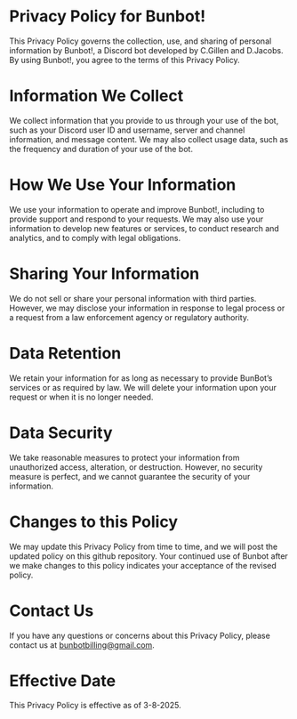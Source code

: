 # Privacy Policy for Bunbot!

This Privacy Policy governs the collection, use, and sharing of personal information by Bunbot!, a Discord bot developed by C.Gillen and D.Jacobs. By using Bunbot!, you agree to the terms of this Privacy Policy.

# Information We Collect

We collect information that you provide to us through your use of the bot, such as your Discord user ID and username, server and channel information, and message content. We may also collect usage data, such as the frequency and duration of your use of the bot.

# How We Use Your Information

We use your information to operate and improve Bunbot!, including to provide support and respond to your requests. We may also use your information to develop new features or services, to conduct research and analytics, and to comply with legal obligations.

# Sharing Your Information

We do not sell or share your personal information with third parties. However, we may disclose your information in response to legal process or a request from a law enforcement agency or regulatory authority.

# Data Retention

We retain your information for as long as necessary to provide BunBot’s services or as required by law. We will delete your information upon your request or when it is no longer needed.

# Data Security

We take reasonable measures to protect your information from unauthorized access, alteration, or destruction. However, no security measure is perfect, and we cannot guarantee the security of your information.

# Changes to this Policy

We may update this Privacy Policy from time to time, and we will post the updated policy on this github repository. Your continued use of Bunbot after we make changes to this policy indicates your acceptance of the revised policy.

# Contact Us

If you have any questions or concerns about this Privacy Policy, please contact us at bunbotbilling@gmail.com.

# Effective Date

This Privacy Policy is effective as of 3-8-2025.
